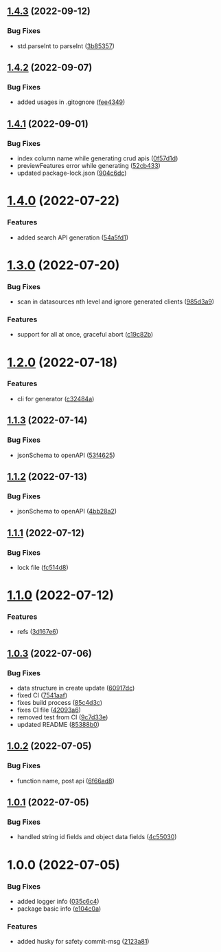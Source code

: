 ## [1.4.3](https://github.com/ashu17706/godspeed-crud-api-generator/compare/v1.4.2...v1.4.3) (2022-09-12)


### Bug Fixes

* std.parseInt to parseInt ([3b85357](https://github.com/ashu17706/godspeed-crud-api-generator/commit/3b853574dc7287af444a9df925b81766ac9d1c14))

## [1.4.2](https://github.com/ashu17706/godspeed-crud-api-generator/compare/v1.4.1...v1.4.2) (2022-09-07)


### Bug Fixes

* added usages in .gitognore ([fee4349](https://github.com/ashu17706/godspeed-crud-api-generator/commit/fee43496cbdff4e9f5ecb6fad0108bf794775cc1))

## [1.4.1](https://github.com/ashu17706/godspeed-crud-api-generator/compare/v1.4.0...v1.4.1) (2022-09-01)


### Bug Fixes

* index column name while generating crud apis ([0f57d1d](https://github.com/ashu17706/godspeed-crud-api-generator/commit/0f57d1d818d8a7f49657d4c28bbb5f6302d70eaf))
* previewFeatures error while generating ([52cb433](https://github.com/ashu17706/godspeed-crud-api-generator/commit/52cb433a44ffa92a9fe85b2409c57e0b532b8db6))
* updated package-lock.json ([904c6dc](https://github.com/ashu17706/godspeed-crud-api-generator/commit/904c6dc399a72b78f90224793c4c573be0607b14))

# [1.4.0](https://github.com/ashu17706/godspeed-crud-api-generator/compare/v1.3.0...v1.4.0) (2022-07-22)


### Features

* added search API generation ([54a5fd1](https://github.com/ashu17706/godspeed-crud-api-generator/commit/54a5fd1e1bc4b35180b7714cfaae471953039f40))

# [1.3.0](https://github.com/ashu17706/godspeed-crud-api-generator/compare/v1.2.0...v1.3.0) (2022-07-20)


### Bug Fixes

* scan in datasources nth level and ignore generated clients ([985d3a9](https://github.com/ashu17706/godspeed-crud-api-generator/commit/985d3a9745b90b303cd901f58f73489d73ee29de))


### Features

* support for all at once, graceful abort ([c19c82b](https://github.com/ashu17706/godspeed-crud-api-generator/commit/c19c82bbc4c1a9d843256a9a9ca5c77978a9455e))

# [1.2.0](https://github.com/ashu17706/godspeed-crud-api-generator/compare/v1.1.3...v1.2.0) (2022-07-18)


### Features

* cli for generator ([c32484a](https://github.com/ashu17706/godspeed-crud-api-generator/commit/c32484a75e3f8250fc41447ba8fd1846d86365d3))

## [1.1.3](https://github.com/ashu17706/godspeed-crud-api-generator/compare/v1.1.2...v1.1.3) (2022-07-14)


### Bug Fixes

* jsonSchema to openAPI ([53f4625](https://github.com/ashu17706/godspeed-crud-api-generator/commit/53f4625f47aca109976f3b5eb4169326ab94fc4b))

## [1.1.2](https://github.com/ashu17706/godspeed-crud-api-generator/compare/v1.1.1...v1.1.2) (2022-07-13)


### Bug Fixes

* jsonSchema to openAPI ([4bb28a2](https://github.com/ashu17706/godspeed-crud-api-generator/commit/4bb28a211cc8ccf1faae4fc0e88132dea28b2aa4))

## [1.1.1](https://github.com/ashu17706/godspeed-crud-api-generator/compare/v1.1.0...v1.1.1) (2022-07-12)


### Bug Fixes

* lock file ([fc514d8](https://github.com/ashu17706/godspeed-crud-api-generator/commit/fc514d8765b6aa34ee42d61e106522713d55529e))

# [1.1.0](https://github.com/ashu17706/godspeed-crud-api-generator/compare/v1.0.3...v1.1.0) (2022-07-12)


### Features

* refs ([3d167e6](https://github.com/ashu17706/godspeed-crud-api-generator/commit/3d167e62fda02a9e20ba5d17fcdd48da5305ef81))

## [1.0.3](https://github.com/ashu17706/godspeed-crud-api-generator/compare/v1.0.2...v1.0.3) (2022-07-06)


### Bug Fixes

* data structure in create update ([60917dc](https://github.com/ashu17706/godspeed-crud-api-generator/commit/60917dc1511ec40db3f04b25927f2e5257b6e6fd))
* fixed CI ([7541aaf](https://github.com/ashu17706/godspeed-crud-api-generator/commit/7541aafe0b4dca22c8324e72f9499b390a86136b))
* fixes build process ([85c4d3c](https://github.com/ashu17706/godspeed-crud-api-generator/commit/85c4d3ca16ce41c123703f9a955fd3be9d819f83))
* fixes CI file ([42093a6](https://github.com/ashu17706/godspeed-crud-api-generator/commit/42093a6209d01209ee96361ed51e4dcaa2d8d8ef))
* removed test from CI ([9c7d33e](https://github.com/ashu17706/godspeed-crud-api-generator/commit/9c7d33eb5c88a03ca1cfa036cde6d6e57f31f1ae))
* updated README ([85388b0](https://github.com/ashu17706/godspeed-crud-api-generator/commit/85388b09fc7070787603a297216df5602df4b427))

## [1.0.2](https://github.com/ashu17706/godspeed-crud-api-generator/compare/v1.0.1...v1.0.2) (2022-07-05)


### Bug Fixes

* function name, post api ([6f66ad8](https://github.com/ashu17706/godspeed-crud-api-generator/commit/6f66ad8d14c1c79a88fa3a6e818b2ced70d51ce0))

## [1.0.1](https://github.com/ashu17706/godspeed-crud-api-generator/compare/v1.0.0...v1.0.1) (2022-07-05)


### Bug Fixes

* handled string id fields and object data fields ([4c55030](https://github.com/ashu17706/godspeed-crud-api-generator/commit/4c550306e18cb88029558db3009d17e11d4ef90d))

# 1.0.0 (2022-07-05)


### Bug Fixes

* added logger info ([035c6c4](https://github.com/ashu17706/godspeed-crud-api-generator/commit/035c6c420be8080f5407dafe6f13ce221e6af4a7))
* package basic info ([e104c0a](https://github.com/ashu17706/godspeed-crud-api-generator/commit/e104c0a043ecd2343aedd54b1d1c2de60baac6c0))


### Features

* added husky for safety commit-msg ([2123a81](https://github.com/ashu17706/godspeed-crud-api-generator/commit/2123a8178eaa7c2b68facf7dd7b81171ffdf2186))
